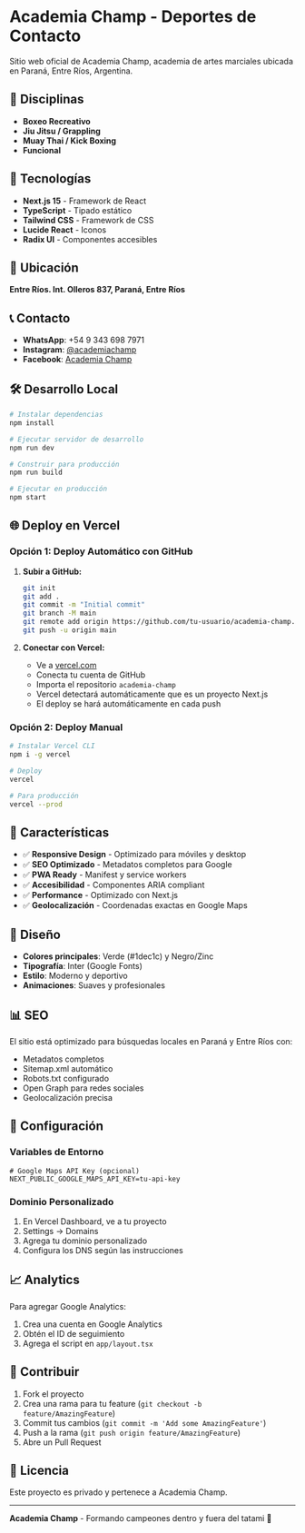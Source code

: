 # Academia Champ - Deportes de Contacto

Sitio web oficial de Academia Champ, academia de artes marciales ubicada en Paraná, Entre Ríos, Argentina.

## 🥋 Disciplinas

- **Boxeo Recreativo**
- **Jiu Jitsu / Grappling**
- **Muay Thai / Kick Boxing**
- **Funcional**

## 🚀 Tecnologías

- **Next.js 15** - Framework de React
- **TypeScript** - Tipado estático
- **Tailwind CSS** - Framework de CSS
- **Lucide React** - Iconos
- **Radix UI** - Componentes accesibles

## 📍 Ubicación

**Entre Ríos. Int. Olleros 837, Paraná, Entre Ríos**

## 📞 Contacto

- **WhatsApp**: +54 9 343 698 7971
- **Instagram**: [@academiachamp](https://www.instagram.com/academiachamp/)
- **Facebook**: [Academia Champ](https://www.facebook.com/profile.php?id=100084218615664)

## 🛠️ Desarrollo Local

```bash
# Instalar dependencias
npm install

# Ejecutar servidor de desarrollo
npm run dev

# Construir para producción
npm run build

# Ejecutar en producción
npm start
```

## 🌐 Deploy en Vercel

### Opción 1: Deploy Automático con GitHub

1. **Subir a GitHub:**
   ```bash
   git init
   git add .
   git commit -m "Initial commit"
   git branch -M main
   git remote add origin https://github.com/tu-usuario/academia-champ.git
   git push -u origin main
   ```

2. **Conectar con Vercel:**
   - Ve a [vercel.com](https://vercel.com)
   - Conecta tu cuenta de GitHub
   - Importa el repositorio `academia-champ`
   - Vercel detectará automáticamente que es un proyecto Next.js
   - El deploy se hará automáticamente en cada push

### Opción 2: Deploy Manual

```bash
# Instalar Vercel CLI
npm i -g vercel

# Deploy
vercel

# Para producción
vercel --prod
```

## 📱 Características

- ✅ **Responsive Design** - Optimizado para móviles y desktop
- ✅ **SEO Optimizado** - Metadatos completos para Google
- ✅ **PWA Ready** - Manifest y service workers
- ✅ **Accesibilidad** - Componentes ARIA compliant
- ✅ **Performance** - Optimizado con Next.js
- ✅ **Geolocalización** - Coordenadas exactas en Google Maps

## 🎨 Diseño

- **Colores principales**: Verde (#1dec1c) y Negro/Zinc
- **Tipografía**: Inter (Google Fonts)
- **Estilo**: Moderno y deportivo
- **Animaciones**: Suaves y profesionales

## 📊 SEO

El sitio está optimizado para búsquedas locales en Paraná y Entre Ríos con:

- Metadatos completos
- Sitemap.xml automático
- Robots.txt configurado
- Open Graph para redes sociales
- Geolocalización precisa

## 🔧 Configuración

### Variables de Entorno

```env
# Google Maps API Key (opcional)
NEXT_PUBLIC_GOOGLE_MAPS_API_KEY=tu-api-key
```

### Dominio Personalizado

1. En Vercel Dashboard, ve a tu proyecto
2. Settings → Domains
3. Agrega tu dominio personalizado
4. Configura los DNS según las instrucciones

## 📈 Analytics

Para agregar Google Analytics:

1. Crea una cuenta en Google Analytics
2. Obtén el ID de seguimiento
3. Agrega el script en `app/layout.tsx`

## 🤝 Contribuir

1. Fork el proyecto
2. Crea una rama para tu feature (`git checkout -b feature/AmazingFeature`)
3. Commit tus cambios (`git commit -m 'Add some AmazingFeature'`)
4. Push a la rama (`git push origin feature/AmazingFeature`)
5. Abre un Pull Request

## 📄 Licencia

Este proyecto es privado y pertenece a Academia Champ.

---

**Academia Champ** - Formando campeones dentro y fuera del tatami 🥋
